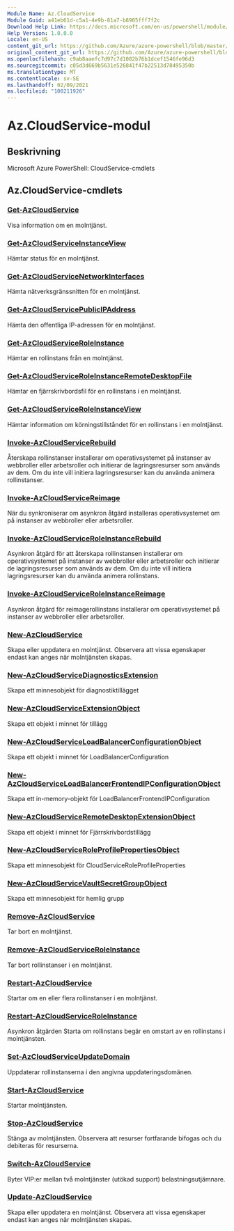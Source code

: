 ```yaml
---
Module Name: Az.CloudService
Module Guid: a41eb61d-c5a1-4e9b-81a7-b8905fff7f2c
Download Help Link: https://docs.microsoft.com/en-us/powershell/module/az.cloudservice
Help Version: 1.0.0.0
Locale: en-US
content_git_url: https://github.com/Azure/azure-powershell/blob/master/src/CloudService/help/Az.CloudService.md
original_content_git_url: https://github.com/Azure/azure-powershell/blob/master/src/CloudService/help/Az.CloudService.md
ms.openlocfilehash: c9ab8aaefc7d97c7d1082b76b1dcef1546fe96d3
ms.sourcegitcommit: c05d3d669b5631e526841f47b22513d78495350b
ms.translationtype: MT
ms.contentlocale: sv-SE
ms.lasthandoff: 02/09/2021
ms.locfileid: "100211926"
---
```

# Az.CloudService-modul
## Beskrivning
Microsoft Azure PowerShell: CloudService-cmdlets

## Az.CloudService-cmdlets
### [Get-AzCloudService](Get-AzCloudService.md)
Visa information om en molntjänst.

### [Get-AzCloudServiceInstanceView](Get-AzCloudServiceInstanceView.md)
Hämtar status för en molntjänst.

### [Get-AzCloudServiceNetworkInterfaces](Get-AzCloudServiceNetworkInterfaces.md)
Hämta nätverksgränssnitten för en molntjänst.

### [Get-AzCloudServicePublicIPAddress](Get-AzCloudServicePublicIPAddress.md)
Hämta den offentliga IP-adressen för en molntjänst.

### [Get-AzCloudServiceRoleInstance](Get-AzCloudServiceRoleInstance.md)
Hämtar en rollinstans från en molntjänst.

### [Get-AzCloudServiceRoleInstanceRemoteDesktopFile](Get-AzCloudServiceRoleInstanceRemoteDesktopFile.md)
Hämtar en fjärrskrivbordsfil för en rollinstans i en molntjänst.

### [Get-AzCloudServiceRoleInstanceView](Get-AzCloudServiceRoleInstanceView.md)
Hämtar information om körningstillståndet för en rollinstans i en molntjänst.

### [Invoke-AzCloudServiceRebuild](Invoke-AzCloudServiceRebuild.md)
Återskapa rollinstanser installerar om operativsystemet på instanser av webbroller eller arbetsroller och initierar de lagringsresurser som används av dem.
Om du inte vill initiera lagringsresurser kan du använda animera rollinstanser.

### [Invoke-AzCloudServiceReimage](Invoke-AzCloudServiceReimage.md)
När du synkroniserar om asynkron åtgärd installeras operativsystemet om på instanser av webbroller eller arbetsroller.

### [Invoke-AzCloudServiceRoleInstanceRebuild](Invoke-AzCloudServiceRoleInstanceRebuild.md)
Asynkron åtgärd för att återskapa rollinstansen installerar om operativsystemet på instanser av webbroller eller arbetsroller och initierar de lagringsresurser som används av dem.
Om du inte vill initiera lagringsresurser kan du använda animera rollinstans.

### [Invoke-AzCloudServiceRoleInstanceReimage](Invoke-AzCloudServiceRoleInstanceReimage.md)
Asynkron åtgärd för reimagerollinstans installerar om operativsystemet på instanser av webbroller eller arbetsroller.

### [New-AzCloudService](New-AzCloudService.md)
Skapa eller uppdatera en molntjänst.
Observera att vissa egenskaper endast kan anges när molntjänsten skapas.

### [New-AzCloudServiceDiagnosticsExtension](New-AzCloudServiceDiagnosticsExtension.md)
Skapa ett minnesobjekt för diagnostiktillägget

### [New-AzCloudServiceExtensionObject](New-AzCloudServiceExtensionObject.md)
Skapa ett objekt i minnet för tillägg

### [New-AzCloudServiceLoadBalancerConfigurationObject](New-AzCloudServiceLoadBalancerConfigurationObject.md)
Skapa ett objekt i minnet för LoadBalancerConfiguration

### [New-AzCloudServiceLoadBalancerFrontendIPConfigurationObject](New-AzCloudServiceLoadBalancerFrontendIPConfigurationObject.md)
Skapa ett in-memory-objekt för LoadBalancerFrontendIPConfiguration

### [New-AzCloudServiceRemoteDesktopExtensionObject](New-AzCloudServiceRemoteDesktopExtensionObject.md)
Skapa ett objekt i minnet för Fjärrskrivbordstillägg

### [New-AzCloudServiceRoleProfilePropertiesObject](New-AzCloudServiceRoleProfilePropertiesObject.md)
Skapa ett minnesobjekt för CloudServiceRoleProfileProperties

### [New-AzCloudServiceVaultSecretGroupObject](New-AzCloudServiceVaultSecretGroupObject.md)
Skapa ett minnesobjekt för hemlig grupp

### [Remove-AzCloudService](Remove-AzCloudService.md)
Tar bort en molntjänst.

### [Remove-AzCloudServiceRoleInstance](Remove-AzCloudServiceRoleInstance.md)
Tar bort rollinstanser i en molntjänst.

### [Restart-AzCloudService](Restart-AzCloudService.md)
Startar om en eller flera rollinstanser i en molntjänst.

### [Restart-AzCloudServiceRoleInstance](Restart-AzCloudServiceRoleInstance.md)
Asynkron åtgärden Starta om rollinstans begär en omstart av en rollinstans i molntjänsten.

### [Set-AzCloudServiceUpdateDomain](Set-AzCloudServiceUpdateDomain.md)
Uppdaterar rollinstanserna i den angivna uppdateringsdomänen.

### [Start-AzCloudService](Start-AzCloudService.md)
Startar molntjänsten.

### [Stop-AzCloudService](Stop-AzCloudService.md)
Stänga av molntjänsten.
Observera att resurser fortfarande bifogas och du debiteras för resurserna.

### [Switch-AzCloudService](Switch-AzCloudService.md)
Byter VIP:er mellan två molntjänster (utökad support) belastningsutjämnare.

### [Update-AzCloudService](Update-AzCloudService.md)
Skapa eller uppdatera en molntjänst.
Observera att vissa egenskaper endast kan anges när molntjänsten skapas.

